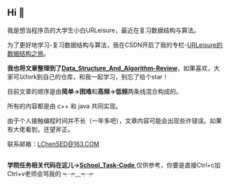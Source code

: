 ## Hi 👋
我是想当程序员的大学生小白URLeisure，最近在复习数据结构与算法。

为了更好地学习-复习数据结构与算法，我在CSDN开启了我的专栏-[URLeisure的数据结构之旅](https://blog.csdn.net/weixin_50564032/category_11588008.html?spm=1001.2014.3001.5482)。

**我也将文章整理到了[Data_Structure_And_Algorithm-Review](https://github.com/URLeisure/Data_Structure_And_Algorithm-Review)**，如果喜欢，大家可以fork到自己的仓库，和我一起学习，别忘了给个star！

目前文章的顺序是由**简单->困难**和**高频->低频**两条线混合构成的。

所有的内容都是由 c++ 和 java 共同实现。

由于个人接触编程时间并不长（一年多吧），文章内容可能会出现些许错误。如果有大佬看到，还望斧正。

联系邮箱：LChenSED@163.COM

## 

**学院任务相关代码在这儿->[School_Task-Code](https://github.com/URLeisure/School_Task-Code)**,仅供参考，你要是直接Ctrl+c加Ctrl+v老师会骂我的 ┭┮﹏┭┮

<!--
**URLeisure/URLeisure** is a ✨ _special_ ✨ repository because its `README.md` (this file) appears on your GitHub profile.

Here are some ideas to get you started:

- 🔭 I’m currently working on ...
- 🌱 I’m currently learning ...
- 👯 I’m looking to collaborate on ...
- 🤔 I’m looking for help with ...
- 💬 Ask me about ...
- 📫 How to reach me: ...
- 😄 Pronouns: ...
- ⚡ Fun fact: ...
-->
